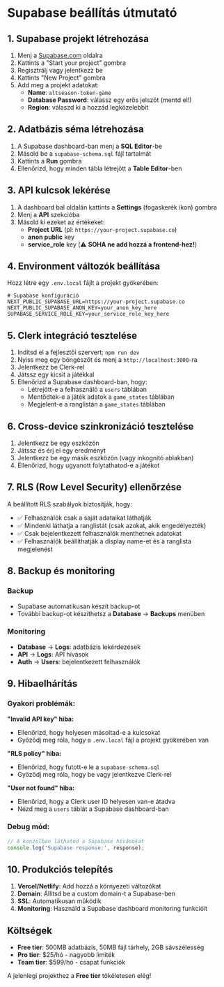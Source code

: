 # Supabase beállítás útmutató

## 1. Supabase projekt létrehozása

1. Menj a [Supabase.com](https://supabase.com/) oldalra
2. Kattints a "Start your project" gombra
3. Regisztrálj vagy jelentkezz be
4. Kattints "New Project" gombra
5. Add meg a projekt adatokat:
   - **Name**: `altseason-token-game`
   - **Database Password**: válassz egy erős jelszót (mentd el!)
   - **Region**: válaszd ki a hozzád legközelebbit

## 2. Adatbázis séma létrehozása

1. A Supabase dashboard-ban menj a **SQL Editor**-be
2. Másold be a `supabase-schema.sql` fájl tartalmát
3. Kattints a **Run** gombra
4. Ellenőrizd, hogy minden tábla létrejött a **Table Editor**-ben

## 3. API kulcsok lekérése

1. A dashboard bal oldalán kattints a **Settings** (fogaskerék ikon) gombra
2. Menj a **API** szekcióba
3. Másold ki ezeket az értékeket:
   - **Project URL** (pl: `https://your-project.supabase.co`)
   - **anon public** key
   - **service_role** key (⚠️ **SOHA ne add hozzá a frontend-hez!**)

## 4. Environment változók beállítása

Hozz létre egy `.env.local` fájlt a projekt gyökerében:

```env
# Supabase konfiguráció
NEXT_PUBLIC_SUPABASE_URL=https://your-project.supabase.co
NEXT_PUBLIC_SUPABASE_ANON_KEY=your_anon_key_here
SUPABASE_SERVICE_ROLE_KEY=your_service_role_key_here
```

## 5. Clerk integráció tesztelése

1. Indítsd el a fejlesztői szervert: `npm run dev`
2. Nyiss meg egy böngészőt és menj a `http://localhost:3000`-ra
3. Jelentkezz be Clerk-rel
4. Játssz egy kicsit a játékkal
5. Ellenőrizd a Supabase dashboard-ban, hogy:
   - Létrejött-e a felhasználó a `users` táblában
   - Mentődtek-e a játék adatok a `game_states` táblában
   - Megjelent-e a ranglistán a `game_states` táblában

## 6. Cross-device szinkronizáció tesztelése

1. Jelentkezz be egy eszközön
2. Játssz és érj el egy eredményt
3. Jelentkezz be egy másik eszközön (vagy inkognitó ablakban)
4. Ellenőrizd, hogy ugyanott folytathatod-e a játékot

## 7. RLS (Row Level Security) ellenőrzése

A beállított RLS szabályok biztosítják, hogy:
- ✅ Felhasználók csak a saját adataikat láthatják
- ✅ Mindenki láthatja a ranglistát (csak azokat, akik engedélyezték)
- ✅ Csak bejelentkezett felhasználók menthetnek adatokat
- ✅ Felhasználók beállíthatják a display name-et és a ranglista megjelenést

## 8. Backup és monitoring

### Backup
- Supabase automatikusan készít backup-ot
- További backup-ot készíthetsz a **Database** → **Backups** menüben

### Monitoring
- **Database** → **Logs**: adatbázis lekérdezések
- **API** → **Logs**: API hívások
- **Auth** → **Users**: bejelentkezett felhasználók

## 9. Hibaelhárítás

### Gyakori problémák:

**"Invalid API key" hiba:**
- Ellenőrizd, hogy helyesen másoltad-e a kulcsokat
- Győződj meg róla, hogy a `.env.local` fájl a projekt gyökerében van

**"RLS policy" hiba:**
- Ellenőrizd, hogy futott-e le a `supabase-schema.sql`
- Győződj meg róla, hogy be vagy jelentkezve Clerk-rel

**"User not found" hiba:**
- Ellenőrizd, hogy a Clerk user ID helyesen van-e átadva
- Nézd meg a `users` táblát a Supabase dashboard-ban

### Debug mód:
```javascript
// A konzolban láthatod a Supabase hívásokat
console.log('Supabase response:', response);
```

## 10. Produkciós telepítés

1. **Vercel/Netlify**: Add hozzá a környezeti változókat
2. **Domain**: Állítsd be a custom domain-t a Supabase-ben
3. **SSL**: Automatikusan működik
4. **Monitoring**: Használd a Supabase dashboard monitoring funkcióit

## Költségek

- **Free tier**: 500MB adatbázis, 50MB fájl tárhely, 2GB sávszélesség
- **Pro tier**: $25/hó - nagyobb limiték
- **Team tier**: $599/hó - csapat funkciók

A jelenlegi projekthez a **Free tier** tökéletesen elég!
